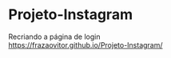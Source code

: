 # Projeto-Instagram
 Recriando a página de login<br>
 https://frazaovitor.github.io/Projeto-Instagram/
